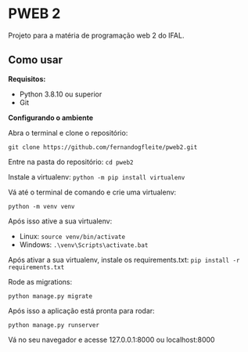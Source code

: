 # PWEB 2

Projeto para a matéria de programação web 2 do IFAL.


## Como usar
**Requisitos:** 

 - Python 3.8.10 ou superior
 - Git
 
**Configurando o ambiente**

Abra o terminal e clone o repositório:

``` git clone https://github.com/fernandogfleite/pweb2.git ```

Entre na pasta do repositório:
``` cd pweb2 ```

Instale a virtualenv:
``` python -m pip install virtualenv ```

Vá até o terminal de comando e crie uma virtualenv:

``` python -m venv venv ```

Após isso ative a sua virtualenv:
 - Linux: ```source venv/bin/activate```
 - Windows: ```.\venv\Scripts\activate.bat```

Após ativar a sua virtualenv, instale os requirements.txt:
```pip install -r requirements.txt```

Rode as migrations:

```python manage.py migrate```

Após isso a aplicação está pronta para rodar:

```python manage.py runserver```

Vá no seu navegador e acesse 127.0.0.1:8000 ou localhost:8000
